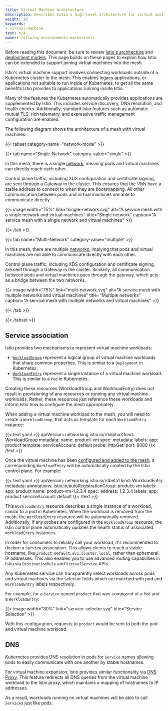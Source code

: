 ```yaml
---
title: Virtual Machine Architecture
description: Describes Istio's high-level architecture for virtual machines.
weight: 20
keywords:
- virtual-machine
test: n/a
owner: istio/wg-environments-maintainers
---
```


Before reading this document, be sure to review [Istio's architecture](/docs/ops/deployment/architecture/) and [deployment models](/docs/ops/deployment/deployment-models/).
This page builds on these pages to explain how Istio can be extended to support joining virtual machines into the mesh.

Istio's virtual machine support involves connecting workloads outside of a Kubernetes cluster to the mesh.
This enables legacy applications, or applications not suitable to run inside of Kubernetes, to get all the same benefits Istio provides to applications running inside Istio.

Many of the features the Kubernetes automatically provides applications are supplemented by Istio.
This includes service discovery, DNS resolution, and health checks.
Additionally, standard Istio features such as automatic mutual TLS, rich telemetry, and expressive traffic management configuration are enabled.

The following diagram shows the architecture of a mesh with virtual machines:

{{< tabset category-name="network-mode" >}}

{{< tab name="Single-Network" category-value="single" >}}

In this mesh, there is a single [network](/docs/ops/deployment/deployment-models/#network-models), meaning pods and virtual machines can directly reach each other.

Control plane traffic, including XDS configuration and certificate signing, are sent through a Gateway in the cluster.
This ensures that the VMs have a stable address to connect to when they are bootstrapping. All other communication between pods and
virtual machines are able to communicate directly.

{{< image width="75%"
    link="single-network.svg"
    alt="A service mesh with a single network and virtual machines"
    title="Single network"
    caption="A service mesh with a single network and virtual machines"
    >}}

{{< /tab >}}

{{< tab name="Multi-Network" category-value="multiple" >}}

In this mesh, there are multiple [networks](/docs/ops/deployment/deployment-models/#network-models), implying that pods and virtual machines are not able to communicate directly with each other.

Control plane traffic, including XDS configuration and certificate signing, are sent through a Gateway in the cluster.
Similarly, all communication between pods and virtual machines goes through the gateway, which acts as a bridge between the two networks.

{{< image width="75%"
    link="multi-network.svg"
    alt="A service mesh with multiple networks and virtual machines"
    title="Multiple networks"
    caption="A service mesh with multiple networks and virtual machines"
    >}}

{{< /tab >}}

{{< /tabset >}}

## Service association

Istio provides two mechanisms to represent virtual machine workloads:

* [`WorkloadGroup`](/docs/reference/config/networking/workload-group/) represent a logical group of virtual machine workloads that share common properties. This is similar to a `Deployment` in Kubernetes.
* [`WorkloadEntry`](/docs/reference/config/networking/workload-entry/) represent a single instance of a virtual machine workload. This is similar to a `Pod` in Kubernetes.

Creating these resources (WorkloadGroup and WorkloadEntry) does not result in provisioning of any resources or running any virtual machine workloads.
Rather, these resources just reference these workloads and inform Istio how to configure the mesh appropriately.

When adding a virtual machine workload to the mesh, you will need to create a `WorkloadGroup`, that acts as template for each `WorkloadEntry` instance:

{{< text yaml >}}
apiVersion: networking.istio.io/v1alpha3
kind: WorkloadGroup
metadata:
  name: product-vm
spec:
  metadata:
    labels:
      app: product
  template:
    serviceAccount: default
  probe:
    httpGet:
      port: 8080
{{< /text >}}

Once the virtual machine has been [configured and added to the mesh](/docs/setup/install/virtual-machine/#configure-the-virtual-machine), a corresponding `WorkloadEntry` will be automatically created by the Istio control plane.
For example:

{{< text yaml >}}
apiVersion: networking.istio.io/v1beta1
kind: WorkloadEntry
metadata:
  annotations:
    istio.io/autoRegistrationGroup: product-vm
  labels:
    app: product
  name: product-vm-1.2.3.4
spec:
  address: 1.2.3.4
  labels:
    app: product
  serviceAccount: default
{{< /text >}}

This `WorkloadEntry` resource describes a single instance of a workload, similar to a pod in Kubernetes. When the workload is removed from the mesh, the `WorkloadEntry` resource will
be automatically removed.  Additionally, if any probes are configured in the `WorkloadGroup` resource, the Istio control plane automatically updates the health status of associated `WorkloadEntry` instances. 

In order for consumers to reliably call your workload, it's recommended to declare a `Service` association. This allows clients to reach a stable hostname, like `product.default.svc.cluster.local`, rather than ephemeral IP addresses. This also enables you to use advanced routing capabilities in Istio via `DestinationRule` and `VirtualService` APIs.

Any Kubernetes service can transparently select workloads across pods and virtual machines via the selector fields which are matched with pod and `WorkloadEntry` labels respectively.

For example, for a `Service` named `product` that was composed of a `Pod` and a `WorkloadEntry`:

{{< image width="30%"
    link="service-selector.svg"
    title="Service Selection"
    >}}

With this configuration, requests to `product` would be sent to both the pod and virtual machine workload.

## DNS

Kubernetes provides DNS resolution in pods for `Service` names  allowing pods to easily communicate with one another by stable hostnames.

For virtual machine expansion, Istio provides similar functionality via [DNS Proxy](/docs/ops/configuration/traffic-management/dns-proxy/).
This feature redirects all DNS queries from the virtual machine workload to the Istio proxy, which maintains a mapping of hostnames to IP addresses.

As a result, workloads running on virtual machines will be able to call `Service`s just like pods.
